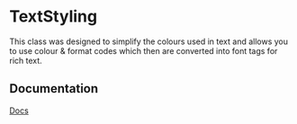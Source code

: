 # TextStyling
This class was designed to simplify the colours used in text and allows you 
to use colour & format codes which then are converted into font tags for rich text.

## Documentation
[Docs](https://dev-syn.github.io/RBX-TextStyling/)